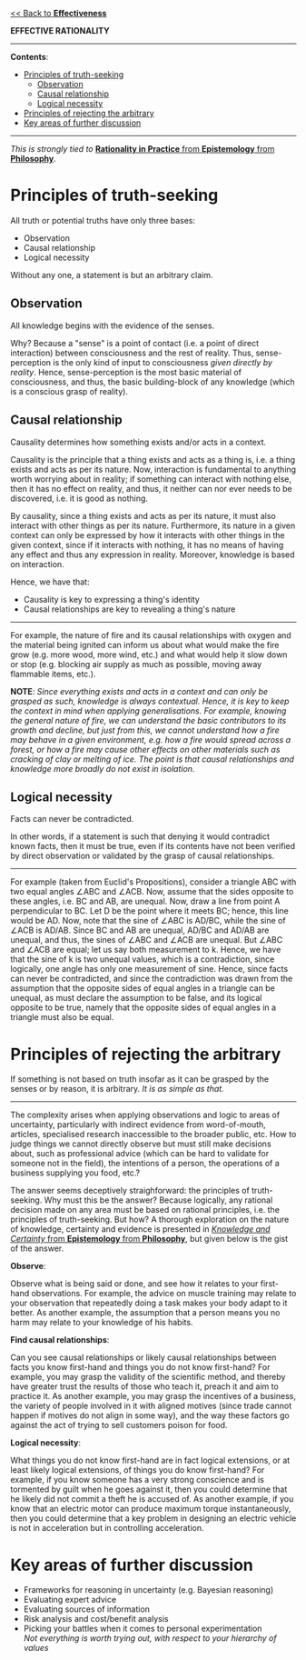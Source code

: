 [<< Back to **Effectiveness**](https://pranigopu.github.io/effectiveness)

**EFFECTIVE RATIONALITY**

---

**Contents**:

- [Principles of truth-seeking](#principles-of-truth-seeking)
  - [Observation](#observation)
  - [Causal relationship](#causal-relationship)
  - [Logical necessity](#logical-necessity)
- [Principles of rejecting the arbitrary](#principles-of-rejecting-the-arbitrary)
- [Key areas of further discussion](#key-areas-of-further-discussion)

---

_This is strongly tied to_ [**Rationality in Practice** from **Epistemology** from **Philosophy**](https://pranigopu.github.io/philosophy/epistemology/rationality-in-practice).

# Principles of truth-seeking
All truth or potential truths have only three bases:

- Observation
- Causal relationship
- Logical necessity

Without any one, a statement is but an arbitrary claim.

## Observation
All knowledge begins with the evidence of the senses.

Why? Because a "sense" is a point of contact (i.e. a point of direct interaction) between consciousness and the rest of reality. Thus, sense-perception is the only kind of input to consciousness _given directly by reality_. Hence, sense-perception is the most basic material of consciousness, and thus, the basic building-block of any knowledge (which is a conscious grasp of reality).

## Causal relationship
Causality determines how something exists and/or acts in a context.

Causality is the principle that a thing exists and acts as a thing is, i.e. a thing exists and acts as per its nature. Now, interaction is fundamental to anything worth worrying about in reality; if something can interact with nothing else, then it has no effect on reality, and thus, it neither can nor ever needs to be discovered, i.e. it is good as nothing.

By causality, since a thing exists and acts as per its nature, it must also interact with other things as per its nature. Furthermore, its nature in a given context can only be expressed by how it interacts with other things in the given context, since if it interacts with nothing, it has no means of having any effect and thus any expression in reality. Moreover, knowledge is based on interaction.

Hence, we have that:

- Causality is key to expressing a thing's identity
- Causal relationships are key to revealing a thing's nature

---

For example, the nature of fire and its causal relationships with oxygen and the material being ignited can inform us about what would make the fire grow (e.g. more wood, more wind, etc.) and what would help it slow down or stop (e.g. blocking air supply as much as possible, moving away flammable items, etc.).

**NOTE**: _Since everything exists and acts in a context and can only be grasped as such, knowledge is always contextual. Hence, it is key to keep the context in mind when applying generalisations. For example, knowing the general nature of fire, we can understand the basic contributors to its growth and decline, but just from this, we cannot understand how a fire may behave in a given environment, e.g. how a fire would spread across a forest, or how a fire may cause other effects on other materials such as cracking of clay or melting of ice. The point is that causal relationships and knowledge more broadly do not exist in isolation._

## Logical necessity
Facts can never be contradicted.

In other words, if a statement is such that denying it would contradict known facts, then it must be true, even if its contents have not been verified by direct observation or validated by the grasp of causal relationships.

---

For example (taken from Euclid's Propositions), consider a triangle ABC with two equal angles ∠ABC and ∠ACB. Now, assume that the sides opposite to these angles, i.e. BC and AB, are unequal. Now, draw a line from point A perpendicular to BC. Let D be the point where it meets BC; hence, this line would be AD. Now, note that the sine of ∠ABC is AD/BC, while the sine of ∠ACB is AD/AB. Since BC and AB are unequal, AD/BC and AD/AB are unequal, and thus, the sines of ∠ABC and ∠ACB are unequal. But ∠ABC and ∠ACB are equal; let us say both measurement to k. Hence, we have that the sine of k is two unequal values, which is a contradiction, since logically, one angle has only one measurement of sine. Hence, since facts can never be contradicted, and since the contradiction was drawn from the assumption that the opposite sides of equal angles in a triangle can be unequal, as must declare the assumption to be false, and its logical opposite to be true, namely that the opposite sides of equal angles in a triangle must also be equal.

# Principles of rejecting the arbitrary
If something is not based on truth insofar as it can be grasped by the senses or by reason, it is arbitrary. _It is as simple as that._

---

The complexity arises when applying observations and logic to areas of uncertainty, particularly with indirect evidence from word-of-mouth, articles, specialised research inaccessible to the broader public, etc. How to judge things we cannot directly observe but must still make decisions about, such as professional advice (which can be hard to validate for someone not in the field), the intentions of a person, the operations of a business supplying you food, etc.?

The answer seems deceptively straighforward: the principles of truth-seeking. Why must this be the answer? Because logically, any rational decision made on any area must be based on rational principles, i.e. the principles of truth-seeking. But how? A thorough exploration on the nature of knowledge, certainty and evidence is presented in [_Knowledge and Certainty_ from **Epistemology** from **Philosophy**](https://pranigopu.github.io/philosophy/epistemology/knowledge-and-certainty.html), but given below is the gist of the answer.

**Observe**:

Observe what is being said or done, and see how it relates to your first-hand observations. For example, the advice on muscle training may relate to your observation that repeatedly doing a task makes your body adapt to it better. As another example, the assumption that a person means you no harm may relate to your knowledge of his habits.

**Find causal relationships**:

Can you see causal relationships or likely causal relationships between facts you know first-hand and things you do not know first-hand? For example, you may grasp the validity of the scientific method, and thereby have greater trust the results of those who teach it, preach it and aim to practice it. As another example, you may grasp the incentives of a business, the variety of people involved in it with aligned motives (since trade cannot happen if motives do not align in some way), and the way these factors go against the act of trying to sell customers poison for food.

**Logical necessity**:

What things you do not know first-hand are in fact logical extensions, or at least likely logical extensions, of things you do know first-hand? For example, if you know someone has a very strong conscience and is tormented by guilt when he goes against it, then you could determine that he likely did not commit a theft he is accused of. As another example, if you know that an electric motor can produce maximum torque instantaneously, then you could determine that a key problem in designing an electric vehicle is not in acceleration but in controlling acceleration.

# Key areas of further discussion
- Frameworks for reasoning in uncertainty (e.g. Bayesian reasoning)
- Evaluating expert advice
- Evaluating sources of information
- Risk analysis and cost/benefit analysis
- Picking your battles when it comes to personal experimentation <br> _Not everything is worth trying out, with respect to your hierarchy of values_